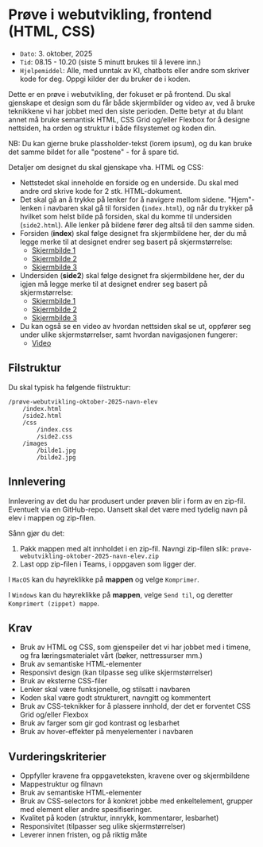 # Prøve i webutvikling, frontend (HTML, CSS)

- `Dato`: 3. oktober, 2025
- `Tid`: 08.15 - 10.20 (siste 5 minutt brukes til å levere inn.)
- `Hjelpemiddel`: Alle, med unntak av KI, chatbots eller andre som skriver kode for deg. Oppgi kilder der du bruker de i koden.

Dette er en prøve i webutvikling, der fokuset er på frontend. Du skal gjenskape et design som du får både skjermbilder og video av, ved å bruke teknikkene vi har jobbet med den siste perioden. Dette betyr at du blant annet må bruke semantisk HTML, CSS Grid og/eller Flexbox for å designe nettsiden, ha orden og struktur i både filsystemet og koden din.

NB: Du kan gjerne bruke plassholder-tekst (lorem ipsum), og du kan bruke det samme bildet for alle "postene" - for å spare tid.

Detaljer om designet du skal gjenskape vha. HTML og CSS:

- Nettstedet skal inneholde en forside og en underside. Du skal med andre ord skrive kode for 2 stk. HTML-dokument.
- Det skal gå an å trykke på lenker for å navigere mellom sidene. "Hjem"-lenken i navbaren skal gå til forsiden (`index.html`), og når du trykker på hvilket som helst bilde på forsiden, skal du komme til undersiden (`side2.html`). Alle lenker på bildene fører deg altså til den samme siden.
- Forsiden (**index**) skal følge designet fra skjermbildene her, der du må legge merke til at designet endrer seg basert på skjermstørrelse:
  - [Skjermbilde 1](design-side1-bilde1.png)
  - [Skjermbilde 2](design-side1-bilde2.png)
  - [Skjermbilde 3](design-side1-bilde3.png)
- Undersiden (**side2**) skal følge designet fra skjermbildene her, der du igjen må legge merke til at designet endrer seg basert på skjermstørrelse:
  - [Skjermbilde 1](design-side2-bilde1.png)
  - [Skjermbilde 2](design-side2-bilde2.png)
  - [Skjermbilde 3](design-side2-bilde3.png)
- Du kan også se en video av hvordan nettsiden skal se ut, oppfører seg under ulike skjermstørrelser, samt hvordan navigasjonen fungerer:
  - [Video](design-video.mp4)

## Filstruktur

Du skal typisk ha følgende filstruktur:

```
/prøve-webutvikling-oktober-2025-navn-elev
    /index.html
    /side2.html
    /css
        /index.css
        /side2.css
    /images
        /bilde1.jpg
        /bilde2.jpg
```

## Innlevering

Innlevering av det du har produsert under prøven blir i form av en zip-fil. Eventuelt via en GitHub-repo. Uansett skal det være med tydelig navn på elev i mappen og zip-filen.

Sånn gjør du det:

1. Pakk mappen med alt innholdet i en zip-fil. Navngi zip-filen slik: `prøve-webutvikling-oktober-2025-navn-elev.zip`
2. Last opp zip-filen i Teams, i oppgaven som ligger der.

I `MacOS` kan du høyreklikke på **mappen** og velge `Komprimer`.

I `Windows` kan du høyreklikke på **mappen**, velge `Send til`, og deretter `Komprimert (zippet) mappe`.

## Krav

- Bruk av HTML og CSS, som gjenspeiler det vi har jobbet med i timene, og fra læringsmaterialet vårt (bøker, nettressurser mm.)
- Bruk av semantiske HTML-elementer
- Responsivt design (kan tilpasse seg ulike skjermstørrelser)
- Bruk av eksterne CSS-filer
- Lenker skal være funksjonelle, og stilsatt i navbaren
- Koden skal være godt strukturert, navngitt og kommentert
- Bruk av CSS-teknikker for å plassere innhold, der det er forventet CSS Grid og/eller Flexbox
- Bruk av farger som gir god kontrast og lesbarhet
- Bruk av hover-effekter på menyelementer i navbaren

## Vurderingskriterier

- Oppfyller kravene fra oppgaveteksten, kravene over og skjermbildene
- Mappestruktur og filnavn
- Bruk av semantiske HTML-elementer
- Bruk av CSS-selectors for å konkret jobbe med enkeltelement, grupper med element eller andre spesifiseringer.
- Kvalitet på koden (struktur, innrykk, kommentarer, lesbarhet)
- Responsivitet (tilpasser seg ulike skjermstørrelser)
- Leverer innen fristen, og på riktig måte

